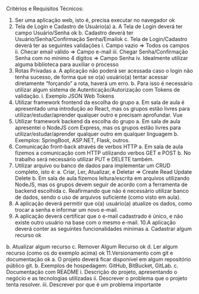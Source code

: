 Critérios e Requisitos Técnicos:
1. Ser uma aplicação web, isto é, precisa executar no navegador ok
2. Tela de Login e Cadastro de Usuário(a)
a. A Tela de Login deverá ter campo Usuário/Senha ok
b. Cadastro deverá ter Usuário/Senha/Confirmação Senha/Emailok
c. Tela de Login/Cadastro deverá ter as seguintes validações
i. Campo vazio => Todos os campos
ii. Checar email válido => Campo e-mail
iii. Chegar Senha/Confirmação Senha com no mínimo 4 dígitos => Campo Senha
iv. Idealmente utilizar alguma biblioteca para auxiliar o processo
3. Rotas Privadas
a. A aplicação não poderá ser acessada caso o login não tenha sucesso, de forma que
se o(a) usuário(a) tentar acessar diretamente “forçando” a rota, haverá um erro.
b. Para isso é necessário utilizar algum sistema de Autenticação/Autorização com
Tokens de validação.
i. Exemplo JSON Web Tokens
4. Utilizar framework frontend da escolha do grupo
a. Em sala de aula é apresentado uma introdução ao React, mas os grupos estão livres
para utilizar/estudar/aprender qualquer outro e precisam aprofundar.
Vue
5. Utilizar framework backend da escolha do grupo
a. Em sala de aula apresentei o NodeJS com Express, mas os grupos estão livres para
utilizar/estudar/aprender qualquer outro em qualquer linguagem
b. Exemplos: SpringBoot, ASP.NET, Flask, outros.
6. Comunicação front-back através de verbos HTTP
a. Em sala de aula fizemos a comunicação com HTTP utilizando verbos GET e POST
b. No trabalho será necessário utilizar PUT e DELETE também.
7. Utilizar arquivo ou banco de dados para implementar um CRUD completo, isto é:
a. Criar, Ler, Atualizar, e Deletar => Create Read Update Delete
b. Em sala de aula fizemos leitura/escrita em arquivos utilizando NodeJS, mas os
grupos devem seguir de acordo com a ferramenta de backend escolhida
c. Reafirmando que não é necessário utilizar banco de dados, sendo o uso de arquivos
suficiente (como visto em aula).
8. A aplicação deverá permitir que o(a) usuário(a) atualize os dados, como trocar a senha e
informar um novo e-mail.
9. A aplicação deverá certificar que o e-mail cadastrado é único, e não existe outro usuário
na base com o mesmo e-mail.
10.A aplicação deverá conter as seguintes funcionalidades mínimas
a. Cadastrar algum recurso ok

b. Atualizar algum recurso
c. Remover Algum Recurso ok
d. Ler algum recurso (como os do exemplo acima) ok
11.Versionamento com git e documentação ok
a. O projeto deverá ficar disponível em algum repositório público git.
b. Exemplos de hospedagem: GitHub, BitBucket, GitLab.
c. Documentação com README
i. Descrição do projeto, apresentando o negócio e as tecnologias utilizadas
ii. Descrever o problema que o projeto tenta resolver.
iii. Descrever por que é um problema importante